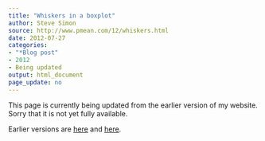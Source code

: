 ```yaml
---
title: "Whiskers in a boxplot"
author: Steve Simon
source: http://www.pmean.com/12/whiskers.html
date: 2012-07-27
categories:
- "*Blog post"
- 2012
- Being updated
output: html_document
page_update: no
---
```


This page is currently being updated from the earlier version of my website. Sorry that it is not yet fully available.

<!---More--->

Earlier versions are [here][sim1] and [here][sim2].
 
[sim1]: http://www.pmean.com/12/whiskers.html
[sim2]: http://new.pmean.com/boxplot-whiskers/
